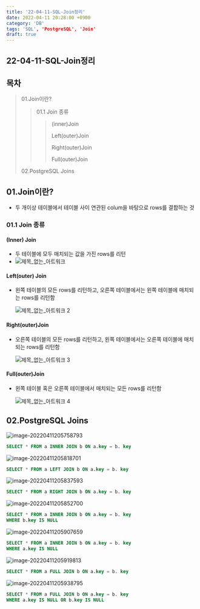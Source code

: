 ```yaml
---
title: '22-04-11-SQL-Join정리'
date: 2022-04-11 20:28:00 +0900
category: 'DB'
tags: 'SQL', 'PostgreSQL', 'Join'
draft: true
---
```


## 22-04-11-SQL-Join정리

## 목차

> 01.Join이란?
>
> > 01.1 Join 종류
> >
> > > (inner)Join
> > >
> > > Left(outer)Join
> > >
> > > Right(outer)Join
> > >
> > > Full(outer)Join
>
> 02.PostgreSQL Joins

## 01.Join이란?

- 두 개이상 테이블에서 테이블 사이 연관된 colum을 바탕으로 rows를 결합하는 것

### 01.1 Join 종류

#### (Inner) Join

- 두 테이블에 모두 매치되는 값을 가진  rows를 리턴
- ![제목_없는_아트워크](../../assets/img/post/22-04-11-SQL-Join정리.assets/1.png)

#### Left(outer) Join

- 왼쪽 테이블의 모든 rows를 리턴하고, 오른쪽 테이블에서는 왼쪽 테이블에 매치되는 rows를 리턴함

  ![제목_없는_아트워크 2](../../assets/img/post/22-04-11-SQL-Join정리.assets/2.png)

#### Right(outer)Join

- 오른쪽 테이블의 모든 rows를 리턴하고, 왼쪽 테이블에서는 오른쪽 테이블에 매치되는 rows를 리턴함

  ![제목_없는_아트워크 3](../../assets/img/post/22-04-11-SQL-Join정리.assets/3.png)

#### Full(outer)Join

- 왼쪽 테이블 혹은 오른쪽 테이블에서 매치되는 모든 rows를 리턴함

  ![제목_없는_아트워크 4](../../assets/img/post/22-04-11-SQL-Join정리.assets/4.png)

## 02.PostgreSQL Joins

![image-20220411205758793](../../assets/img/post/22-04-11-SQL-Join정리.assets/image-20220411205758793.png)

```sql
SELECT * FROM a INNER JOIN b ON a.key = b. key
```

![image-20220411205818701](../../assets/img/post/22-04-11-SQL-Join정리.assets/image-20220411205818701.png)

```sql
SELECT * FROM a LEFT JOIN b ON a.key = b. key
```

![image-20220411205837593](../../assets/img/post/22-04-11-SQL-Join정리.assets/image-20220411205837593.png)

```sql
SELECT * FROM a RIGHT JOIN b ON a.key = b. key
```

![image-20220411205852700](../../assets/img/post/22-04-11-SQL-Join정리.assets/image-20220411205852700.png)

```sql
SELECT * FROM a INNER JOIN b ON a.key = b. key
WHERE b.key IS NULL
```

![image-20220411205907659](../../assets/img/post/22-04-11-SQL-Join정리.assets/image-20220411205907659.png)

```sql
SELECT * FROM a INNER JOIN b ON a.key = b. key
WHERE a.key IS NULL
```

![image-20220411205919813](../../assets/img/post/22-04-11-SQL-Join정리.assets/image-20220411205919813.png)

```sql
SELECT * FROM a FULL JOIN b ON a.key = b. key
```

![image-20220411205938795](../../assets/img/post/22-04-11-SQL-Join정리.assets/image-20220411205938795.png)

```sql
SELECT * FROM a FULL JOIN b ON a.key = b. key
WHERE a.key IS NULL OR b.key IS NULL
```



#### 